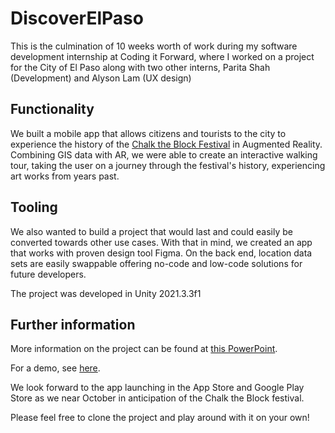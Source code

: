 # DiscoverElPaso

This is the culmination of 10 weeks worth of work during my software development internship at Coding it Forward, where I worked on a project for the City of El Paso along with two other interns, Parita Shah (Development) and Alyson Lam (UX design)

## Functionality

We built a mobile app that allows citizens and tourists to the city to experience the history of the [Chalk the Block Festival](https://www.chalktheblock.com/) in Augmented Reality. Combining GIS data with AR, we were able to create an interactive walking tour, taking the user on a journey through the festival's history, experiencing art works from years past.

## Tooling

We also wanted to build a project that would last and could easily be converted towards other use cases. With that in mind, we created an app that works with proven design tool Figma. On the back end, location data sets are easily swappable offering no-code and low-code solutions for future developers.

The project was developed in Unity 2021.3.3f1

## Further information

More information on the project can be found at [this PowerPoint](https://docs.google.com/presentation/d/1TTGM1U8mnO3mkOMJcp6RdbOMpcgrZ5y3U31hP9eSVd8/edit?usp=sharing).

For a demo, see [here](https://www.youtube.com/watch?v=WbuPfNKIC28&ab_channel=UXTeam).

We look forward to the app launching in the App Store and Google Play Store as we near October in anticipation of the Chalk the Block festival.

Please feel free to clone the project and play around with it on your own!
